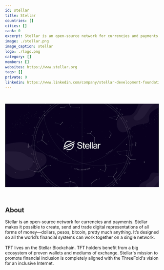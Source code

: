 ```yaml
---
id: stellar
title: Stellar
countries: []
cities: []
rank: 0
excerpt: Stellar is an open-source network for currencies and payments.
image: ./stellar.png
image_caption: stellar
logo: ./logo.png
category: []
members: []
websites: https://www.stellar.org
tags: []
private: 0
linkedin: https://www.linkedin.com/company/stellar-development-foundation/
---
```


<br/>

![stellar](./stellar2.jpg)

<br/>

## About

Stellar is an open-source network for currencies and payments. Stellar makes it possible to create, send and trade digital representations of all forms of money—dollars, pesos, bitcoin, pretty much anything. It’s designed so all the world’s financial systems can work together on a single network.
<br/>
<br/>
TFT lives on the Stellar Blockchain. TFT holders benefit from a big ecosystem of proven wallets and mediums of exchange. Stellar's mission to promote financial inclusion is completely aligned with the ThreeFold's vision  for an inclusive Internet.

<!-- ## Mission

## Impact

## Powered by ThreeFold

## Join saving our planet!

## Support this project

## TFGrid Solution

### Roadmap -->



